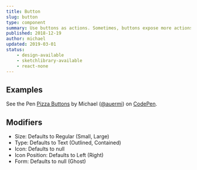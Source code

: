 ```yaml
---
title: Button
slug: button
type: component
summary: Use buttons as actions. Sometimes, buttons expose more actions in cases like the action menu, which must be exposed by clicking somewhere.
published: 2018-12-19
author: michael
updated: 2019-03-01
status:
    - design-available
    - sketchlibrary-available
    - react-none
---
```


##  Examples
<p data-height="960" data-theme-id="light" data-slug-hash="NBoxdL" data-default-tab="result" data-user="auermi" data-pen-title="Pizza Buttons" class="codepen">See the Pen <a href="https://codepen.io/auermi/pen/NBoxdL/">Pizza Buttons</a> by Michael (<a href="https://codepen.io/auermi">@auermi</a>) on <a href="https://codepen.io">CodePen</a>.</p>
<script async src="https://static.codepen.io/assets/embed/ei.js"></script>

## Modifiers
* Size: Defaults to Regular (Small, Large)
* Type: Defaults to Text (Outlined, Contained)
* Icon: Defaults to null
* Icon Position: Defaults to Left (Right)
* Form: Defaults to null (Ghost)